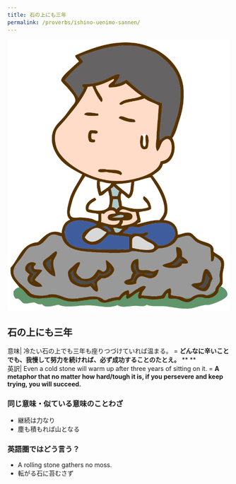 ```yaml
---
title: 石の上にも三年
permalink: /proverbs/ishino-uenimo-sannen/
---
```


![](/assets/images/proverbs/ishino-uenimo-sannen.png)

## 石の上にも三年

意味| 冷たい石の上でも三年も座りつづけていれば温まる。  = **どんなに辛いことでも、我慢して努力を続ければ、必ず成功することのたとえ。** **  **  
英訳| Even a cold stone will warm up after three years of sitting on it.  = **A metaphor that no matter how hard/tough it is, if you persevere and keep trying, you will succeed.**  
  
###  同じ意味・似ている意味のことわざ

* 継続は力なり
* 塵も積もれば山となる

### 英語圏ではどう言う？

* A rolling stone gathers no moss.  
* 転がる石に苔むさず

